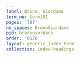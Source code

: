 ```yaml
---
label: Bruno, Giordano
term_no: term191
pages: '707'
no_spaces: BrunoGiordano
pid: brunogiordano
order: '0126'
layout: generic_index_term
collection: index-headings
---
```


